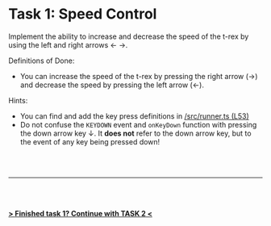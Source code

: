 # Task 1: Speed Control

Implement the ability to increase and decrease the speed of the t-rex by using the left and right arrows ← →.


Definitions of Done:

- You can increase the speed of the t-rex by pressing the right arrow (→) and decrease the speed by pressing the left arrow (←).

Hints:
- You can find and add the key press definitions in [/src/runner.ts (L53)](/src/runner.ts#L53)
- Do not confuse the `KEYDOWN` event and `onKeyDown` function with pressing the down arrow key ↓. It **does not** refer to the down arrow key, but to the event of any key being pressed down!

<br/>
<br/>

---

<br/>
<br/>

**[> <ins>Finished task 1? Continue with TASK 2</ins> <](./TASK_2.md)**